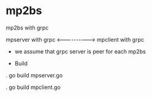 # mp2bs

mp2bs with grpc

mpserver with grpc <----------> mpclient with grpc

- we assume that grpc server is peer for each mp2bs

- Build

. go build mpserver.go 

. go build mpclient.go 


